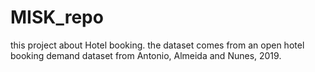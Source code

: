 # MISK_repo

this project about Hotel booking.
the dataset comes from an open hotel booking demand dataset from Antonio, Almeida and Nunes, 2019.
